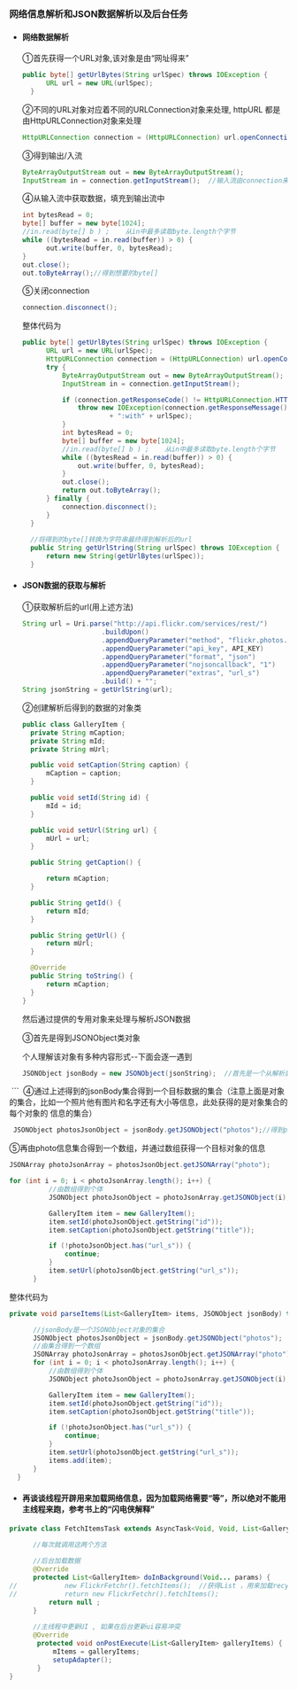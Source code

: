 ### 网络信息解析和JSON数据解析以及后台任务

* #### 网络数据解析
  ①首先获得一个URL对象,该对象是由“网址得来”
  ```java
  public byte[] getUrlBytes(String urlSpec) throws IOException {
        URL url = new URL(urlSpec);
    }
  ```
  ②不同的URL对象对应着不同的URLConnection对象来处理, httpURL 都是由HttpURLConnection对象来处理
  ```java
  HttpURLConnection connection = (HttpURLConnection) url.openConnection();
  ```
  ③得到输出/入流
  ```java
  ByteArrayOutputStream out = new ByteArrayOutputStream();
  InputStream in = connection.getInputStream();  //输入流由connection来获取
  ```
  ④从输入流中获取数据，填充到输出流中
  ```java
  int bytesRead = 0;
  byte[] buffer = new byte[1024];
  //in.read(byte[] b ) ;    从in中最多读取byte.length个字节
  while ((bytesRead = in.read(buffer)) > 0) {
        out.write(buffer, 0, bytesRead);
  }
  out.close();
  out.toByteArray();//得到想要的byte[]
  ```
  ⑤关闭connection
  ```java
  connection.disconnect();
  ```
  整体代码为
  ```java
  public byte[] getUrlBytes(String urlSpec) throws IOException {
        URL url = new URL(urlSpec);
        HttpURLConnection connection = (HttpURLConnection) url.openConnection();
        try {
            ByteArrayOutputStream out = new ByteArrayOutputStream();
            InputStream in = connection.getInputStream();

            if (connection.getResponseCode() != HttpURLConnection.HTTP_OK) {
                throw new IOException(connection.getResponseMessage()
                        + ":with" + urlSpec);
            }
            int bytesRead = 0;
            byte[] buffer = new byte[1024];
            //in.read(byte[] b ) ;    从in中最多读取byte.length个字节
            while ((bytesRead = in.read(buffer)) > 0) {
                out.write(buffer, 0, bytesRead);
            }
            out.close();
            return out.toByteArray();
        } finally {
            connection.disconnect();
        }
    }
    
    //将得到的byte[]转换为字符串最终得到解析后的url
    public String getUrlString(String urlSpec) throws IOException {
        return new String(getUrlBytes(urlSpec));
    }
  ```

* #### JSON数据的获取与解析
  ①获取解析后的url(用上述方法)
  ```java
  String url = Uri.parse("http://api.flickr.com/services/rest/")
                      .buildUpon()
                      .appendQueryParameter("method", "flickr.photos.getRecent")
                      .appendQueryParameter("api_key", API_KEY)
                      .appendQueryParameter("format", "json")
                      .appendQueryParameter("nojsoncallback", "1")
                      .appendQueryParameter("extras", "url_s")
                      .build() + "";
  String jsonString = getUrlString(url);
  ```
  ②创建解析后得到的数据的对象类
  ```java
  public class GalleryItem {
    private String mCaption;
    private String mId;
    private String mUrl;

    public void setCaption(String caption) {
        mCaption = caption;
    }

    public void setId(String id) {
        mId = id;
    }

    public void setUrl(String url) {
        mUrl = url;
    }

    public String getCaption() {

        return mCaption;
    }

    public String getId() {
        return mId;
    }

    public String getUrl() {
        return mUrl;
    }

    @Override
    public String toString() {
        return mCaption;
    }
  }
  ```
  然后通过提供的专用对象来处理与解析JSON数据
  
  ③首先是得到JSONObject类对象
  
  个人理解该对象有多种内容形式--下面会逐一遇到
  
  ```java
  JSONObject jsonBody = new JSONObject(jsonString);  //首先是一个从解析后的url数据得到的一个“广泛”的对象的集合（不止包涵图片）
  ```
  ④通过上述得到的jsonBody集合得到一个目标数据的集合（注意上面是对象的集合，比如一个照片他有图片和名字还有大小等信息，此处获得的是对象集合的每个对象的   信息的集合）
  ```java
  JSONObject photosJsonObject = jsonBody.getJSONObject("photos");//得到photo信息集合
  ```
  
  ⑤再由photo信息集合得到一个数组，并通过数组获得一个目标对象的信息
  
  ```java
  JSONArray photoJsonArray = photosJsonObject.getJSONArray("photo");

  for (int i = 0; i < photoJsonArray.length(); i++) {
            //由数组得到个体
            JSONObject photoJsonObject = photoJsonArray.getJSONObject(i);

            GalleryItem item = new GalleryItem();
            item.setId(photoJsonObject.getString("id"));
            item.setCaption(photoJsonObject.getString("title"));

            if (!photoJsonObject.has("url_s")) {
                continue;
            }
            item.setUrl(photoJsonObject.getString("url_s"));
        }
  ```

  整体代码为
  ```java
  private void parseItems(List<GalleryItem> items, JSONObject jsonBody) throws IOException, JSONException {

        //jsonBody是一个JSONObject对象的集合
        JSONObject photosJsonObject = jsonBody.getJSONObject("photos");
        //由集合得到一个数组
        JSONArray photoJsonArray = photosJsonObject.getJSONArray("photo");
        for (int i = 0; i < photoJsonArray.length(); i++) {
            //由数组得到个体
            JSONObject photoJsonObject = photoJsonArray.getJSONObject(i);

            GalleryItem item = new GalleryItem();
            item.setId(photoJsonObject.getString("id"));
            item.setCaption(photoJsonObject.getString("title"));

            if (!photoJsonObject.has("url_s")) {
                continue;
            }
            item.setUrl(photoJsonObject.getString("url_s"));
            items.add(item);
        }
    }
  ```

* #### 再谈谈线程开辟用来加载网络信息，因为加载网络需要“等”，所以绝对不能用主线程来跑，参考书上的“闪电侠解释”
```java
private class FetchItemsTask extends AsyncTask<Void, Void, List<GalleryItem>> {

      //每次就调用这两个方法
      
      //后台加载数据
      @Override
      protected List<GalleryItem> doInBackground(Void... params) {
//            new FlickrFetchr().fetchItems();  //获得List ，用来加载recyclerView ， 不必在意
//            return new FlickrFetchr().fetchItems();
          return null ;
      }
      
      //主线程中更新UI , 如果在后台更新ui容易冲突
      @Override
       protected void onPostExecute(List<GalleryItem> galleryItems) {
           mItems = galleryItems;
           setupAdapter();
       }
}
```
